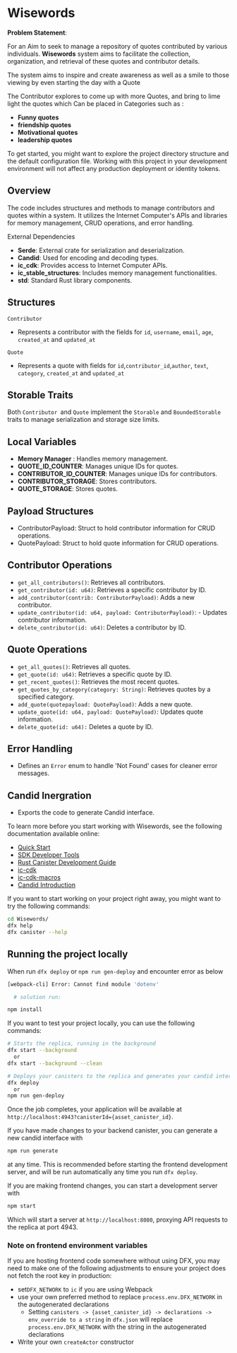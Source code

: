 # Wisewords

**Problem Statement**:

For an Aim to  seek to manage a repository of quotes contributed by various individuals. **Wisewords** system aims to facilitate the collection, organization, and retrieval of these quotes and contributor details.

The system aims to inspire and create awareness as well as a smile to  those viewing by even starting the day with a Quote 

The Contributor explores to come up with more Quotes, and bring to lime light the quotes which Can be placed in Categories such as :
 - **Funny  quotes**  
 - **friendship quotes** 
 - **Motivational quotes**
 - **leadership quotes**


To get started, you might want to explore the project directory structure and the default configuration file. Working with this project in your development environment will not affect any production deployment or identity tokens.

## Overview
The code includes structures and methods to manage contributors and quotes within a system. It utilizes the Internet Computer's APIs and libraries for memory management, CRUD operations, and error handling.

External Dependencies
  
  - **Serde**: External crate for serialization and deserialization.
  - **Candid**: Used for encoding and decoding types.
  - **ic_cdk**: Provides access to Internet Computer APIs.
  - **ic_stable_structures**: Includes memory management functionalities.
  - **std**: Standard Rust library components.

## Structures

`Contributor`

- Represents a contributor with the fields for `id`, `username`, `email`, `age`, `created_at` and `updated_at`

`Quote`

- Represents a quote with fields for `id`,`contributor_id`,`author`, `text`, `category`, `created_at` and `updated_at`


## Storable Traits

Both `Contributor `and `Quote` implement the `Storable` and `BoundedStorable `traits to manage serialization and storage size limits.

## Local Variables 

  - **Memory Manager** : Handles memory management.
  - **QUOTE_ID_COUNTER**: Manages unique IDs for  quotes.
  - **CONTRIBUTOR_ID_COUNTER**: Manages unique IDs for contributors.
  - **CONTRIBUTOR_STORAGE**: Stores contributors.
  - **QUOTE_STORAGE**: Stores quotes.

## Payload Structures
  - ContributorPayload: Struct to hold contributor information for CRUD operations.
  - QuotePayload: Struct to hold quote information for CRUD operations.

## Contributor Operations

  - `get_all_contributors()`: Retrieves all contributors.
  - `get_contributor(id: u64)`: Retrieves a specific contributor by ID.
  - `add_contributor(contrib: ContributorPayload)`: Adds a new contributor.
  - `update_contributor(id: u64, payload: ContributorPayload)`:   - Updates contributor information.
  - `delete_contributor(id: u64)`: Deletes a contributor by ID.

## Quote Operations

  - `get_all_quotes()`: Retrieves all quotes.
  - `get_quote(id: u64)`: Retrieves a specific quote by ID.
  - `get_recent_quotes()`: Retrieves the most recent quotes.
  - `get_quotes_by_category(category: String)`: Retrieves quotes by a specified category.
  - `add_quote(quotepayload: QuotePayload)`: Adds a new quote.
  - `update_quote(id: u64, payload: QuotePayload)`: Updates quote information.
  - `delete_quote(id: u64):` Deletes a quote by ID.


## Error Handling 

  - Defines an `Error` enum to handle 'Not Found' cases for cleaner error messages.

## Candid Inergration 
  -   Exports the code to generate Candid interface.


To learn more before you start working with Wisewords, see the following documentation available online:

- [Quick Start](https://internetcomputer.org/docs/current/developer-docs/setup/deploy-locally)
- [SDK Developer Tools](https://internetcomputer.org/docs/current/developer-docs/setup/install)
- [Rust Canister Development Guide](https://internetcomputer.org/docs/current/developer-docs/backend/rust/)
- [ic-cdk](https://docs.rs/ic-cdk)
- [ic-cdk-macros](https://docs.rs/ic-cdk-macros)
- [Candid Introduction](https://internetcomputer.org/docs/current/developer-docs/backend/candid/)

If you want to start working on your project right away, you might want to try the following commands:

```bash
cd Wisewords/
dfx help
dfx canister --help
```

## Running the project locally
When run `dfx deploy` or  `npm run gen-deploy`
and encounter error as below 
```bash
[webpack-cli] Error: Cannot find module 'dotenv'

  # solution run:

npm install
```

If you want to test your project locally, you can use the following commands:

```bash
# Starts the replica, running in the background
dfx start --background
  or
dfx start --background --clean

# Deploys your canisters to the replica and generates your candid interface
dfx deploy
  or
npm run gen-deploy
```

Once the job completes, your application will be available at `http://localhost:4943?canisterId={asset_canister_id}`.

If you have made changes to your backend canister, you can generate a new candid interface with

```bash
npm run generate
```

at any time. This is recommended before starting the frontend development server, and will be run automatically any time you run `dfx deploy`.

If you are making frontend changes, you can start a development server with

```bash
npm start
```

Which will start a server at `http://localhost:8080`, proxying API requests to the replica at port 4943.

### Note on frontend environment variables

If you are hosting frontend code somewhere without using DFX, you may need to make one of the following adjustments to ensure your project does not fetch the root key in production:

- set`DFX_NETWORK` to `ic` if you are using Webpack
- use your own preferred method to replace `process.env.DFX_NETWORK` in the autogenerated declarations
  - Setting `canisters -> {asset_canister_id} -> declarations -> env_override to a string` in `dfx.json` will replace `process.env.DFX_NETWORK` with the string in the autogenerated declarations
- Write your own `createActor` constructor
